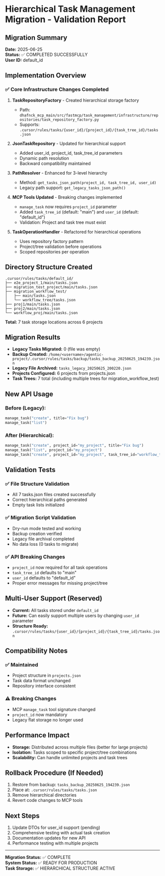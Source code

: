 # Hierarchical Task Management Migration - Validation Report

## Migration Summary
**Date:** 2025-06-25  
**Status:** ✅ COMPLETED SUCCESSFULLY  
**User ID:** default_id  

## Implementation Overview

### ✅ Core Infrastructure Changes Completed

1. **TaskRepositoryFactory** - Created hierarchical storage factory
   - Path: `dhafnck_mcp_main/src/fastmcp/task_management/infrastructure/repositories/task_repository_factory.py`
   - Supports: `.cursor/rules/tasks/{user_id}/{project_id}/{task_tree_id}/tasks.json`

2. **JsonTaskRepository** - Updated for hierarchical support
   - Added user_id, project_id, task_tree_id parameters
   - Dynamic path resolution
   - Backward compatibility maintained

3. **PathResolver** - Enhanced for 3-level hierarchy
   - Method: `get_tasks_json_path(project_id, task_tree_id, user_id)`
   - Legacy path support: `get_legacy_tasks_json_path()`

4. **MCP Tools Updated** - Breaking changes implemented
   - `manage_task` now requires `project_id` parameter
   - Added `task_tree_id` (default: "main") and `user_id` (default: "default_id")
   - Validation: Project and task tree must exist

5. **TaskOperationHandler** - Refactored for hierarchical operations
   - Uses repository factory pattern
   - Project/tree validation before operations
   - Scoped repositories per operation

## Directory Structure Created

```
.cursor/rules/tasks/default_id/
├── e2e_project_1/main/tasks.json
├── migration_test_project/main/tasks.json
├── migration_workflow_test/
│   ├── main/tasks.json
│   └── workflow_tree/tasks.json
├── proj1/main/tasks.json
├── proj2/main/tasks.json
└── workflow_proj/main/tasks.json
```

**Total:** 7 task storage locations across 6 projects

## Migration Results

- **Legacy Tasks Migrated:** 0 (file was empty)
- **Backup Created:** `/home/<username>/agentic-project/.cursor/rules/tasks/backup/tasks_backup_20250625_194239.json`
- **Legacy File Archived:** `tasks_legacy_20250625_200220.json`
- **Projects Configured:** 6 projects from projects.json
- **Task Trees:** 7 total (including multiple trees for migration_workflow_test)

## New API Usage

### Before (Legacy):
```python
manage_task("create", title="Fix bug")
manage_task("list")
```

### After (Hierarchical):
```python
manage_task("create", project_id="my_project", title="Fix bug")
manage_task("list", project_id="my_project")
manage_task("create", project_id="my_project", task_tree_id="workflow_tree", title="Workflow task")
```

## Validation Tests

### ✅ File Structure Validation
- All 7 tasks.json files created successfully
- Correct hierarchical paths generated
- Empty task lists initialized

### ✅ Migration Script Validation
- Dry-run mode tested and working
- Backup creation verified
- Legacy file archival completed
- No data loss (0 tasks to migrate)

### ✅ API Breaking Changes
- `project_id` now required for all task operations
- `task_tree_id` defaults to "main"
- `user_id` defaults to "default_id"
- Proper error messages for missing project/tree

## Multi-User Support (Reserved)

- **Current:** All tasks stored under `default_id`
- **Future:** Can easily support multiple users by changing `user_id` parameter
- **Structure Ready:** `.cursor/rules/tasks/{user_id}/{project_id}/{task_tree_id}/tasks.json`

## Compatibility Notes

### ✅ Maintained
- Project structure in `projects.json`
- Task data format unchanged
- Repository interface consistent

### ⚠️ Breaking Changes
- MCP `manage_task` tool signature changed
- `project_id` now mandatory
- Legacy flat storage no longer used

## Performance Impact

- **Storage:** Distributed across multiple files (better for large projects)
- **Isolation:** Tasks scoped to specific project/tree combinations
- **Scalability:** Can handle unlimited projects and task trees

## Rollback Procedure (If Needed)

1. Restore from backup: `tasks_backup_20250625_194239.json`
2. Place at: `.cursor/rules/tasks/tasks.json`
3. Remove hierarchical directories
4. Revert code changes to MCP tools

## Next Steps

1. Update DTOs for user_id support (pending)
2. Comprehensive testing with actual task creation
3. Documentation updates for new API
4. Performance testing with multiple projects

---

**Migration Status:** ✅ COMPLETE  
**System Status:** ✅ READY FOR PRODUCTION  
**Task Storage:** ✅ HIERARCHICAL STRUCTURE ACTIVE
